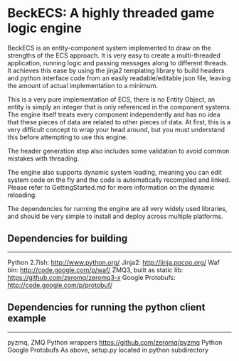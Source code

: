 # BeckECS: A highly threaded game logic engine

BeckECS is an entity-component system implemented to draw on the strengths of the ECS approach. It is very easy to create a multi-threaded application, running logic and passing messages along to different threads. It achieves this ease by using the jinja2 templating library to build headers and python interface code from an easily readable/editable json file, leaving the amount of actual implementation to a minimum.

This is a very pure implementation of ECS, there is no Entity Object, an entity is simply an integer that is only referenced in the component systems. The engine itself treats every component independently and has no idea that these pieces of data are related to other pieces of data. At first, this is a very difficult concept to wrap your head around, but you must understand this before attempting to use this engine.

The header generation step also includes some validation to avoid common mistakes with threading. 

The engine also supports dynamic system loading, meaning you can edit system code on the fly and the code is automatically recompiled and linked. Please refer to GettingStarted.md for more information on the dynamic reloading.


The dependencies for running the engine are all very widely used libraries, and should be very simple to install and deploy across multiple platforms.

## Dependencies for building
--------------------

Python 2.7ish:
    http://www.python.org/
Jinja2:
    http://jinja.pocoo.org/
Waf bin:
    http://code.google.com/p/waf/
ZMQ3, built as static lib:
    https://github.com/zeromq/zeromq3-x
Google Protobufs:
    http://code.google.com/p/protobuf/

## Dependencies for running the python client example
--------------------
pyzmq, ZMQ Python wrappers 
    https://github.com/zeromq/pyzmq
Python Google Protobufs
    As above, setup.py located in python subdirectory